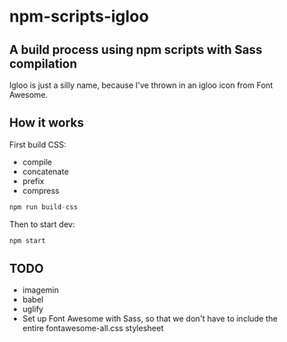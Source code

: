 # npm-scripts-igloo

## A build process using npm scripts with Sass compilation

Igloo is just a silly name, because I've thrown in an igloo icon from Font Awesome.

## How it works

First build CSS:
- compile
- concatenate
- prefix
- compress

```javascript
npm run build-css
```

Then to start dev:

```javascript
npm start
```

## TODO

- imagemin
- babel
- uglify
- Set up Font Awesome with Sass, so that we don't have to include the entire fontawesome-all.css stylesheet